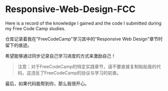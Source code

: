 # Responsive-Web-Design-FCC

Here is a record of the knowledge I gained and the code I submitted during my Free Code Camp studies.

仓库记录着我在"FreeCodeCamp"学习其中的"Responsive Web Design"章节时留下的痕迹。

希望能够通过同步记录自己学习进度的方式来激励自己！

>注意：对于FreeCodeCamp的特定实践章节，请不要直接复制粘贴我的代码，这违反了FreeCodeCamp的协议与学习的初衷。

最后，如果代码能帮到你，那么我很开心。
